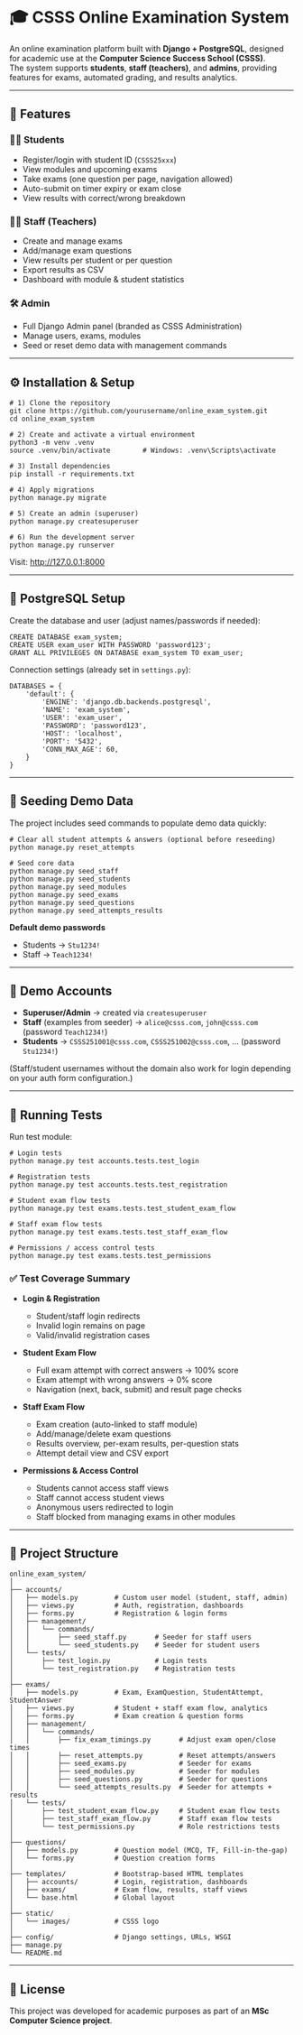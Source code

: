 # 🎓 CSSS Online Examination System

An online examination platform built with **Django + PostgreSQL**, designed for academic use at the **Computer Science Success School (CSSS)**.  
The system supports **students**, **staff (teachers)**, and **admins**, providing features for exams, automated grading, and results analytics.

---

## 🚀 Features

### 👩‍🎓 Students
- Register/login with student ID (`CSSS25xxx`)
- View modules and upcoming exams
- Take exams (one question per page, navigation allowed)
- Auto-submit on timer expiry or exam close
- View results with correct/wrong breakdown

### 👩‍🏫 Staff (Teachers)
- Create and manage exams
- Add/manage exam questions
- View results per student or per question
- Export results as CSV
- Dashboard with module & student statistics

### 🛠 Admin
- Full Django Admin panel (branded as CSSS Administration)
- Manage users, exams, modules
- Seed or reset demo data with management commands

---

## ⚙️ Installation & Setup

    # 1) Clone the repository
    git clone https://github.com/yourusername/online_exam_system.git
    cd online_exam_system

    # 2) Create and activate a virtual environment
    python3 -m venv .venv
    source .venv/bin/activate        # Windows: .venv\Scripts\activate

    # 3) Install dependencies
    pip install -r requirements.txt

    # 4) Apply migrations
    python manage.py migrate

    # 5) Create an admin (superuser)
    python manage.py createsuperuser

    # 6) Run the development server
    python manage.py runserver

Visit: http://127.0.0.1:8000

---

## 🐘 PostgreSQL Setup

Create the database and user (adjust names/passwords if needed):

    CREATE DATABASE exam_system;
    CREATE USER exam_user WITH PASSWORD 'password123';
    GRANT ALL PRIVILEGES ON DATABASE exam_system TO exam_user;

Connection settings (already set in `settings.py`):

    DATABASES = {
        'default': {
            'ENGINE': 'django.db.backends.postgresql',
            'NAME': 'exam_system',
            'USER': 'exam_user',
            'PASSWORD': 'password123',
            'HOST': 'localhost',
            'PORT': '5432',
            'CONN_MAX_AGE': 60,
        }
    }

---

## 🌱 Seeding Demo Data

The project includes seed commands to populate demo data quickly:

    # Clear all student attempts & answers (optional before reseeding)
    python manage.py reset_attempts

    # Seed core data
    python manage.py seed_staff
    python manage.py seed_students
    python manage.py seed_modules
    python manage.py seed_exams
    python manage.py seed_questions
    python manage.py seed_attempts_results

**Default demo passwords**
- Students → `Stu1234!`  
- Staff → `Teach1234!`

---

## 🔑 Demo Accounts

- **Superuser/Admin** → created via `createsuperuser`
- **Staff** (examples from seeder) → `alice@csss.com`, `john@csss.com` (password `Teach1234!`)
- **Students** → `CSSS251001@csss.com`, `CSSS251002@csss.com`, … (password `Stu1234!`)

(Staff/student usernames without the domain also work for login depending on your auth form configuration.)

---

## 🧪 Running Tests

Run test module:

    # Login tests
    python manage.py test accounts.tests.test_login

    # Registration tests
    python manage.py test accounts.tests.test_registration

    # Student exam flow tests
    python manage.py test exams.tests.test_student_exam_flow

    # Staff exam flow tests
    python manage.py test exams.tests.test_staff_exam_flow

    # Permissions / access control tests
    python manage.py test exams.tests.test_permissions

### ✅ Test Coverage Summary

- **Login & Registration**
  - Student/staff login redirects
  - Invalid login remains on page
  - Valid/invalid registration cases

- **Student Exam Flow**
  - Full exam attempt with correct answers → 100% score
  - Exam attempt with wrong answers → 0% score
  - Navigation (next, back, submit) and result page checks

- **Staff Exam Flow**
  - Exam creation (auto-linked to staff module)
  - Add/manage/delete exam questions
  - Results overview, per-exam results, per-question stats
  - Attempt detail view and CSV export

- **Permissions & Access Control**
  - Students cannot access staff views
  - Staff cannot access student views
  - Anonymous users redirected to login
  - Staff blocked from managing exams in other modules

---

## 📂 Project Structure

    online_exam_system/
    │
    ├── accounts/         
    │   ├── models.py         # Custom user model (student, staff, admin)
    │   ├── views.py          # Auth, registration, dashboards
    │   ├── forms.py          # Registration & login forms
    │   ├── management/
    │   │   └── commands/
    │   │       ├── seed_staff.py       # Seeder for staff users
    │   │       └── seed_students.py    # Seeder for student users
    │   └── tests/
    │       ├── test_login.py           # Login tests
    │       └── test_registration.py    # Registration tests
    │
    ├── exams/
    │   ├── models.py         # Exam, ExamQuestion, StudentAttempt, StudentAnswer
    │   ├── views.py          # Student + staff exam flow, analytics
    │   ├── forms.py          # Exam creation & question forms
    │   ├── management/
    │   │   └── commands/
    │   │       ├── fix_exam_timings.py       # Adjust exam open/close times
    │   │       ├── reset_attempts.py         # Reset attempts/answers
    │   │       ├── seed_exams.py             # Seeder for exams
    │   │       ├── seed_modules.py           # Seeder for modules
    │   │       ├── seed_questions.py         # Seeder for questions
    │   │       └── seed_attempts_results.py  # Seeder for attempts + results
    │   └── tests/
    │       ├── test_student_exam_flow.py     # Student exam flow tests
    │       ├── test_staff_exam_flow.py       # Staff exam flow tests
    │       └── test_permissions.py           # Role restrictions tests
    │
    ├── questions/
    │   ├── models.py         # Question model (MCQ, TF, Fill-in-the-gap)
    │   └── forms.py          # Question creation forms
    │
    ├── templates/            # Bootstrap-based HTML templates
    │   ├── accounts/         # Login, registration, dashboards
    │   ├── exams/            # Exam flow, results, staff views
    │   └── base.html         # Global layout
    │
    ├── static/               
    │   └── images/           # CSSS logo
    │
    ├── config/               # Django settings, URLs, WSGI
    ├── manage.py
    └── README.md

---

## 📜 License

This project was developed for academic purposes as part of an **MSc Computer Science project**.
